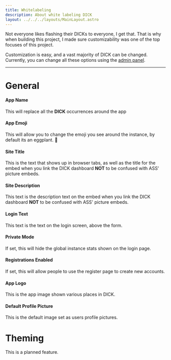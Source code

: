 ```yaml
---
title: Whitelabeling
description: About white labeling DICK
layout: ../../../layouts/MainLayout.astro
---
```


Not everyone likes flashing their DICKs to everyone, I get that. That is why when building this project, I made sure customizability was one of the top focuses of this project.

Customization is easy, and a vast majority of DICK can be changed.<br/>
Currently, you can change all these options using the [admin panel](/dick-docs/en/features/adminpanel).

___

# General 
#### App Name
This will replace all the **DICK** occurrences around the app

#### App Emoji
This will allow you to change the emoji you see around the instance, by default its an eggplant. 🍆

#### Site Title
This is the text that shows up in browser tabs, as well as the title for the embed when you link the DICK dashboard **NOT** to be confused with ASS' picture embeds.

#### Site Description
This text is the description text on the embed when you link the DICK dashboard **NOT** to be confused with ASS' picture embeds.

#### Login Text
This text is the text on the login screen, above the form.

#### Private Mode
If set, this will hide the global instance stats shown on the login page.

#### Registrations Enabled
If set, this will allow people to use the register page to create new accounts.

#### App Logo
This is the app image shown various places in DICK.

#### Default Profile Picture
This is the default image set as users profile pictures.

# Theming 
This is a planned feature.